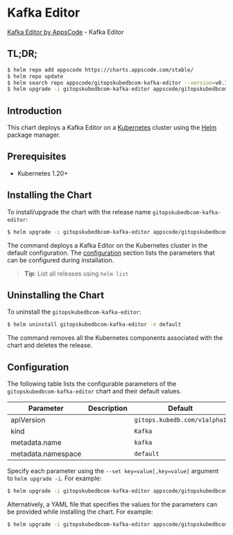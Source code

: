 # Kafka Editor

[Kafka Editor by AppsCode](https://appscode.com) - Kafka Editor

## TL;DR;

```bash
$ helm repo add appscode https://charts.appscode.com/stable/
$ helm repo update
$ helm search repo appscode/gitopskubedbcom-kafka-editor --version=v0.17.0
$ helm upgrade -i gitopskubedbcom-kafka-editor appscode/gitopskubedbcom-kafka-editor -n default --create-namespace --version=v0.17.0
```

## Introduction

This chart deploys a Kafka Editor on a [Kubernetes](http://kubernetes.io) cluster using the [Helm](https://helm.sh) package manager.

## Prerequisites

- Kubernetes 1.20+

## Installing the Chart

To install/upgrade the chart with the release name `gitopskubedbcom-kafka-editor`:

```bash
$ helm upgrade -i gitopskubedbcom-kafka-editor appscode/gitopskubedbcom-kafka-editor -n default --create-namespace --version=v0.17.0
```

The command deploys a Kafka Editor on the Kubernetes cluster in the default configuration. The [configuration](#configuration) section lists the parameters that can be configured during installation.

> **Tip**: List all releases using `helm list`

## Uninstalling the Chart

To uninstall the `gitopskubedbcom-kafka-editor`:

```bash
$ helm uninstall gitopskubedbcom-kafka-editor -n default
```

The command removes all the Kubernetes components associated with the chart and deletes the release.

## Configuration

The following table lists the configurable parameters of the `gitopskubedbcom-kafka-editor` chart and their default values.

|     Parameter      | Description |                 Default                 |
|--------------------|-------------|-----------------------------------------|
| apiVersion         |             | <code>gitops.kubedb.com/v1alpha1</code> |
| kind               |             | <code>Kafka</code>                      |
| metadata.name      |             | <code>kafka</code>                      |
| metadata.namespace |             | <code>default</code>                    |


Specify each parameter using the `--set key=value[,key=value]` argument to `helm upgrade -i`. For example:

```bash
$ helm upgrade -i gitopskubedbcom-kafka-editor appscode/gitopskubedbcom-kafka-editor -n default --create-namespace --version=v0.17.0 --set apiVersion=gitops.kubedb.com/v1alpha1
```

Alternatively, a YAML file that specifies the values for the parameters can be provided while
installing the chart. For example:

```bash
$ helm upgrade -i gitopskubedbcom-kafka-editor appscode/gitopskubedbcom-kafka-editor -n default --create-namespace --version=v0.17.0 --values values.yaml
```
